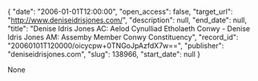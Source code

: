 {
  "date": "2006-01-01T12:00:00", 
  "open_access": false, 
  "target_url": "http://www.deniseidrisjones.com/", 
  "description": null, 
  "end_date": null, 
  "title": "Denise Idris Jones AC: Aelod Cynulliad Etholaeth Conwy - Denise Idris Jones AM: Assemby Member Conwy Constituency", 
  "record_id": "20060101T120000/oicycpw+0TNGoJpAzfdX7w==", 
  "publisher": "deniseidrisjones.com", 
  "slug": 138966, 
  "start_date": null
}

None